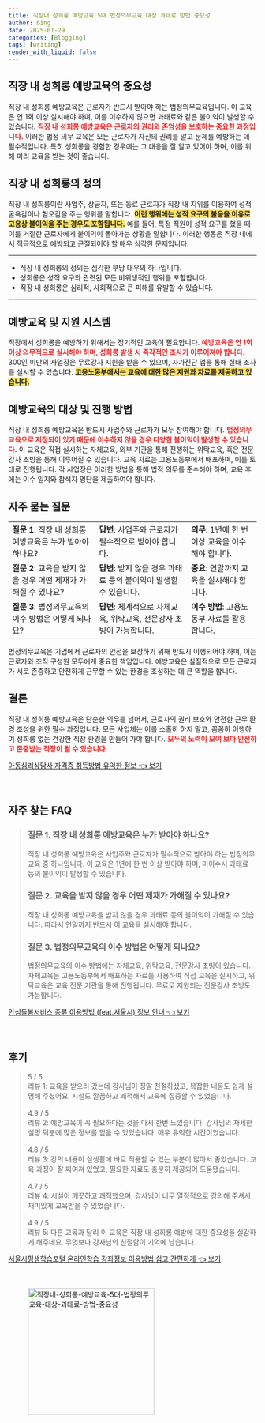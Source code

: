 ```yaml
---
title: 직장내 성희롱 예방교육 5대 법정의무교육 대상 과태료 방법 중요성
author: bing
date: 2025-01-29
categories: [Blogging]
tags: [writing]
render_with_liquid: false
---
```



<h2 id='직장 내 성희롱 예방교육의 중요성'>직장 내 성희롱 예방교육의 중요성</h2>

<p>직장 내 성희롱 예방교육은 근로자가 반드시 받아야 하는 법정의무교육입니다. 이 교육은 연 1회 이상 실시해야 하며, 이를 이수하지 않으면 과태료와 같은 불이익이 발생할 수 있습니다. <b><span style="color: #ee2323;">직장 내 성희롱 예방교육은 근로자의 권리와 존엄성을 보호하는 중요한 과정입니다.</span></b> 이러한 법정 의무 교육은 모든 근로자가 자신의 권리를 알고 문제를 예방하는 데 필수적입니다. 특히 성희롱을 경험한 경우에는 그 대응을 잘 알고 있어야 하며, 이를 위해 미리 교육을 받는 것이 좋습니다.</p>

<h2 id='직장 내 성희롱의 정의'>직장 내 성희롱의 정의</h2>

<p>직장 내 성희롱이란 사업주, 상급자, 또는 동료 근로자가 직장 내 지위를 이용하여 성적 굴욕감이나 혐오감을 주는 행위를 말합니다. <b><span style="background-color: #ffe066;">이런 행위에는 성적 요구의 불응을 이유로 고용상 불이익을 주는 경우도 포함됩니다.</span></b> 예를 들어, 특정 직원이 성적 요구를 했을 때 이를 거절한 근로자에게 불이익이 돌아가는 상황을 말합니다. 이러한 행동은 직장 내에서 적극적으로 예방되고 근절되어야 할 매우 심각한 문제입니다.</p>

<hr />

<ul>
    <li>직장 내 성희롱의 정의는 심각한 부당 대우의 하나입니다.</li>
    <li>성희롱은 성적 요구와 관련된 모든 비위생적인 행위를 포함합니다.</li>
    <li>직장 내 성희롱은 심리적, 사회적으로 큰 피해를 유발할 수 있습니다.</li>
</ul>

<hr />

<h2 id='예방교육 및 지원 시스템'>예방교육 및 지원 시스템</h2>

<p>직장에서 성희롱을 예방하기 위해서는 정기적인 교육이 필요합니다. <b><span style="color: #ee2323;">예방교육은 연 1회 이상 의무적으로 실시해야 하며, 성희롱 발생 시 즉각적인 조사가 이루어져야 합니다.</span></b> 300인 미만의 사업장은 무료강사 지원을 받을 수 있으며, 자가진단 앱을 통해 실태 조사를 실시할 수 있습니다. <b><span style="background-color: #ffe066;">고용노동부에서는 교육에 대한 많은 지원과 자료를 제공하고 있습니다.</span></b></p>

<h2 id='예방교육의 대상 및 진행 방법'>예방교육의 대상 및 진행 방법</h2>

<p>직장 내 성희롱 예방교육은 반드시 사업주와 근로자가 모두 참여해야 합니다. <b><span style="color: #ee2323;">법정의무교육으로 지정되어 있기 때문에 이수하지 않을 경우 다양한 불이익이 발생할 수 있습니다.</span></b> 이 교육은 직접 실시하는 자체교육, 외부 기관을 통해 진행하는 위탁교육, 혹은 전문강사 초빙을 통해 이루어질 수 있습니다. 교육 자료는 고용노동부에서 배포하며, 이를 토대로 진행됩니다. 각 사업장은 이러한 방법을 통해 법적 의무를 준수해야 하며, 교육 후에는 이수 일지와 참석자 명단을 제출하여야 합니다.</p>

<h2 id='자주 묻는 질문'>자주 묻는 질문</h2>

<table>
    <tr>
        <td><b>질문 1</b>: 직장 내 성희롱 예방교육은 누가 받아야 하나요?</td>
        <td><b>답변</b>: 사업주와 근로자가 필수적으로 받아야 합니다.</td>
        <td><b>의무</b>: 1년에 한 번 이상 교육을 이수해야 합니다.</td>
    </tr>
    <tr>
        <td><b>질문 2</b>: 교육을 받지 않을 경우 어떤 제재가 가해질 수 있나요?</td>
        <td><b>답변</b>: 받지 않을 경우 과태료 등의 불이익이 발생할 수 있습니다.</td>
        <td><b>중요</b>: 연말까지 교육을 실시해야 합니다.</td>
    </tr>
    <tr>
        <td><b>질문 3</b>: 법정의무교육의 이수 방법은 어떻게 되나요?</td>
        <td><b>답변</b>: 체계적으로 자체교육, 위탁교육, 전문강사 초빙이 가능합니다.</td>
        <td><b>이수 방법</b>: 고용노동부 자료를 활용합니다.</td>
    </tr>
</table>

<p>법정의무교육은 기업에서 근로자의 안전을 보장하기 위해 반드시 이행되어야 하며, 이는 근로자와 조직 구성원 모두에게 중요한 책임입니다. 예방교육은 실질적으로 모든 근로자가 서로 존중하고 안전하게 근무할 수 있는 환경을 조성하는 데 큰 역할을 합니다.</p>

<h2 id='결론'>결론</h2>

<p>직장 내 성희롱 예방교육은 단순한 의무를 넘어서, 근로자의 권리 보호와 안전한 근무 환경 조성을 위한 필수 과정입니다. 모든 사업체는 이를 소홀히 하지 말고, 꼼꼼히 이행하여 성희롱 없는 건강한 직장 환경을 만들어 가야 합니다. <b><span style="color: #ee2323;">모두의 노력이 모여 보다 안전하고 존중받는 직장이 될 수 있습니다.</span></b></p>


<p><a class="click-button" title="아동심리상담사 자격증 취득방법 유익한 정보" href="https://greenforu.github.io/posts/%EC%95%84%EB%8F%99%EC%8B%AC%EB%A6%AC%EC%83%81%EB%8B%B4%EC%82%AC-%EC%9E%90%EA%B2%A9%EC%A6%9D-%EC%B7%A8%EB%93%9D%EB%B0%A9%EB%B2%95-%EC%9C%A0%EC%9D%B5%ED%95%9C-%EC%A0%95%EB%B3%B4/" rel="dofollow">아동심리상담사 자격증 취득방법 유익한 정보 👈 보기</a></p><br>
<h2 id='자주_찾는_FAQ'>자주 찾는 FAQ</h2>
<div itemscope="" itemtype="https://schema.org/FAQPage"> 
<blockquote> 
<div itemscope="" itemprop="mainEntity" itemtype="https://schema.org/Question"> 
<h3 itemprop="name">질문 1. 직장 내 성희롱 예방교육은 누가 받아야 하나요?</h3> 
<div itemscope="" itemprop="acceptedAnswer" itemtype="https://schema.org/Answer"> 
<span itemprop="text"> 
<p>직장 내 성희롱 예방교육은 사업주와 근로자가 필수적으로 받아야 하는 법정의무교육 중 하나입니다. 이 교육은 1년에 한 번 이상 받아야 하며, 미이수시 과태료 등의 불이익이 발생할 수 있습니다.</p> 
</span> 
</div> 
</div> 

<div itemscope="" itemprop="mainEntity" itemtype="https://schema.org/Question"> 
<h3 itemprop="name">질문 2. 교육을 받지 않을 경우 어떤 제재가 가해질 수 있나요?</h3> 
<div itemscope="" itemprop="acceptedAnswer" itemtype="https://schema.org/Answer"> 
<span itemprop="text"> 
<p>직장 내 성희롱 예방교육을 받지 않을 경우 과태료 등의 불이익이 가해질 수 있습니다. 따라서 연말까지 반드시 이 교육을 실시해야 합니다.</p> 
</span> 
</div> 
</div> 

<div itemscope="" itemprop="mainEntity" itemtype="https://schema.org/Question"> 
<h3 itemprop="name">질문 3. 법정의무교육의 이수 방법은 어떻게 되나요?</h3> 
<div itemscope="" itemprop="acceptedAnswer" itemtype="https://schema.org/Answer"> 
<span itemprop="text"> 
<p>법정의무교육의 이수 방법에는 자체교육, 위탁교육, 전문강사 초빙이 있습니다. 자체교육은 고용노동부에서 배포하는 자료를 사용하여 직접 교육을 실시하고, 위탁교육은 교육 전문 기관을 통해 진행됩니다. 무료로 지원되는 전문강사 초빙도 가능합니다.</p> 
</span> 
</div> 
</div> 
</blockquote> 
</div>
<p><a class="click-button" title="안심돌봄서비스 종류 이용방법 (feat.서울시) 정보 안내" href="https://greenforu.github.io/posts/%EC%95%88%EC%8B%AC%EB%8F%8C%EB%B4%84%EC%84%9C%EB%B9%84%EC%8A%A4-%EC%A2%85%EB%A5%98-%EC%9D%B4%EC%9A%A9%EB%B0%A9%EB%B2%95-(feat.%EC%84%9C%EC%9A%B8%EC%8B%9C)-%EC%A0%95%EB%B3%B4-%EC%95%88%EB%82%B4/" rel="dofollow">안심돌봄서비스 종류 이용방법 (feat.서울시) 정보 안내 👈 보기</a></p><br>
<h2 id='후기'>후기</h2>
<div itemscope itemtype="https://schema.org/Product">
  <blockquote>
  <div itemprop="review" itemscope itemtype="https://schema.org/Review">
      <div itemprop="reviewRating" itemscope itemtype="https://schema.org/Rating"> <span itemprop="ratingValue">5</span> / <span itemprop="bestRating">5</span> </div>
      <span itemprop="reviewBody">리뷰 1: 교육을 받으러 갔는데 강사님이 정말 친절하셨고, 복잡한 내용도 쉽게 설명해 주셨어요. 시설도 깔끔하고 쾌적해서 교육에 집중할 수 있었습니다.</span>
  </div>
  <br>
  <div itemprop="review" itemscope itemtype="https://schema.org/Review">
      <div itemprop="reviewRating" itemscope itemtype="https://schema.org/Rating"> <span itemprop="ratingValue">4.9</span> / <span itemprop="bestRating">5</span> </div>
      <span itemprop="reviewBody">리뷰 2: 예방교육이 꼭 필요하다는 것을 다시 한번 느꼈습니다. 강사님의 자세한 설명 덕분에 많은 정보를 얻을 수 있었습니다. 매우 유익한 시간이었습니다.</span>
  </div>
  <br>
  <div itemprop="review" itemscope itemtype="https://schema.org/Review">
      <div itemprop="reviewRating" itemscope itemtype="https://schema.org/Rating"> <span itemprop="ratingValue">4.8</span> / <span itemprop="bestRating">5</span> </div>
      <span itemprop="reviewBody">리뷰 3: 강의 내용이 실생활에 바로 적용할 수 있는 부분이 많아서 좋았습니다. 교육 과정이 잘 짜여져 있었고, 필요한 자료도 충분히 제공되어 도움됐습니다.</span>
  </div>
  <br>
  <div itemprop="review" itemscope itemtype="https://schema.org/Review">
      <div itemprop="reviewRating" itemscope itemtype="https://schema.org/Rating"> <span itemprop="ratingValue">4.7</span> / <span itemprop="bestRating">5</span> </div>
      <span itemprop="reviewBody">리뷰 4: 시설이 깨끗하고 쾌적했으며, 강사님이 너무 열정적으로 강의해 주셔서 재미있게 교육받을 수 있었습니다.</span>
  </div>
  <br>
  <div itemprop="review" itemscope itemtype="https://schema.org/Review">
      <div itemprop="reviewRating" itemscope itemtype="https://schema.org/Rating"> <span itemprop="ratingValue">4.9</span> / <span itemprop="bestRating">5</span> </div>
      <span itemprop="reviewBody">리뷰 5: 다른 교육과 달리 이 교육은 직장 내 성희롱 예방에 대한 중요성을 실감하게 해주네요. 무엇보다 강사님의 친절함이 기억에 남습니다.</span>
  </div>
  </blockquote>
</div>
<p><a class="click-button" title="서울시평생학습포털 온라인학습 강좌정보 이용방법 쉽고 간편하게" href="https://greenforu.github.io/posts/%EC%84%9C%EC%9A%B8%EC%8B%9C%ED%8F%89%EC%83%9D%ED%95%99%EC%8A%B5%ED%8F%AC%ED%84%B8-%EC%98%A8%EB%9D%BC%EC%9D%B8%ED%95%99%EC%8A%B5-%EA%B0%95%EC%A2%8C%EC%A0%95%EB%B3%B4-%EC%9D%B4%EC%9A%A9%EB%B0%A9%EB%B2%95-%EC%89%BD%EA%B3%A0-%EA%B0%84%ED%8E%B8%ED%95%98%EA%B2%8C/" rel="dofollow">서울시평생학습포털 온라인학습 강좌정보 이용방법 쉽고 간편하게 👈 보기</a></p><br>
<figure class="image"><img src="https://greenforu.github.io/assets/img/thumbnail/직장내-성희롱-예방교육-5대-법정의무교육-대상-과태료-방법-중요성.webp" alt="직장내-성희롱-예방교육-5대-법정의무교육-대상-과태료-방법-중요성" width="256" height="256"></figure>